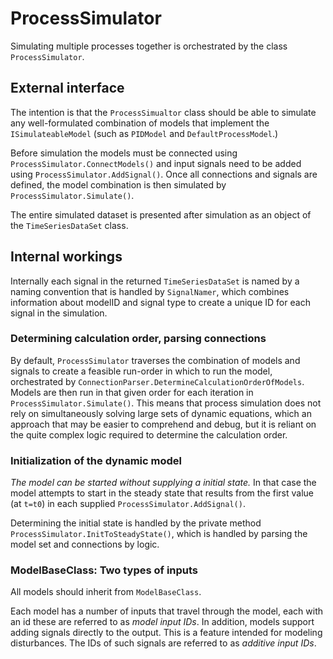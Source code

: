 
# ProcessSimulator

Simulating multiple processes together is orchestrated by the class ``ProcessSimulator``.

## External interface

The intention is that the ``ProcessSimualtor`` class should be able to simulate any well-formulated
combination of models that implement the ``ISimulateableModel`` (such as ``PIDModel`` and ``DefaultProcessModel``.)

Before simulation the models must be connected using ``ProcessSimulator.ConnectModels()`` and input signals need to 
be added using ``ProcessSimulator.AddSignal()``. Once all connections and signals are defined, the model combination 
is then simulated by ``ProcessSimulator.Simulate()``.

The entire simulated dataset is presented after simulation as an object of the ``TimeSeriesDataSet`` class. 


## Internal workings

Internally each signal in the returned ``TimeSeriesDataSet``
 is named by a naming convention that is handled by ``SignalNamer``, which combines
information about modelID and signal type to create a unique ID for each signal in the simulation. 


### Determining calculation order, parsing connections

By default, ``ProcessSimulator`` traverses the combination of models and signals to create a feasible run-order in 
which to run the model, orchestrated by ``ConnectionParser.DetermineCalculationOrderOfModels``. 
Models are then 
run in that given order for each iteration in ``ProcessSimulator.Simulate()``. 
This means that process simulation does not rely on simultaneously solving large sets of dynamic equations, 
which an approach that may be easier to comprehend and debug, but it is reliant on the quite complex logic required
to determine the calculation order.

### Initialization of the dynamic model

*The model can be started without supplying a initial state.* In that case the model attempts to start in the steady
state that results from the first value (at ``t=t0``) in each supplied ``ProcessSimulator.AddSignal()``.

Determining the initial state is handled by the private method ``ProcessSimulator.InitToSteadyState()``, which is 
handled by parsing the model set and connections by logic.


### ModelBaseClass: Two types of inputs 

All models should inherit from ``ModelBaseClass``. 

Each model has a number of inputs that travel through the model, each with an id these are referred to as *model input IDs*.
In addition, models support adding signals directly to the output. This is a feature intended for modeling disturbances. 
The IDs of such signals are referred to as *additive input IDs*.
